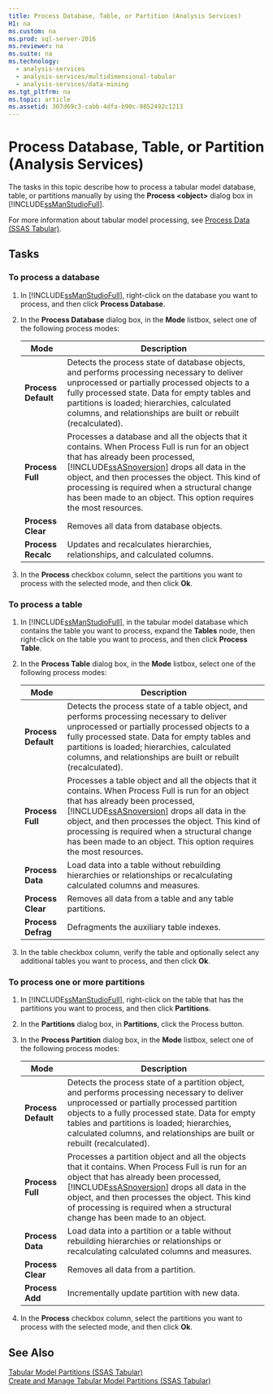 ```yaml
---
title: Process Database, Table, or Partition (Analysis Services)
H1: na
ms.custom: na
ms.prod: sql-server-2016
ms.reviewer: na
ms.suite: na
ms.technology: 
  - analysis-services
  - analysis-services/multidimensional-tabular
  - analysis-services/data-mining
ms.tgt_pltfrm: na
ms.topic: article
ms.assetid: 307d69c3-cabb-4dfa-b90c-9852492c1213
---
```

# Process Database, Table, or Partition (Analysis Services)
  The tasks in this topic describe how to process a tabular model database, table, or partitions manually by using the **Process <object\>** dialog box in [!INCLUDE[ssManStudioFull](../../Topics/TopicNameContainA/includes/ssManStudioFull_md.md)].  
  
 For more information about tabular model processing, see [Process Data &#40;SSAS Tabular&#41;](../../Topics/TopicNameNotContainA/Process-Data--SSAS-Tabular-.md).  
  
##  <a name="bkmk_process_tasks"></a> Tasks  
  
###  <a name="bkmk_process_db"></a> To process a database  
  
1.  In [!INCLUDE[ssManStudioFull](../../Topics/TopicNameContainA/includes/ssManStudioFull_md.md)], right-click on the database you want to process, and then click **Process Database**.  
  
2.  In the **Process Database** dialog box, in the **Mode** listbox, select one of the following process modes:  
  
    |Mode|Description|  
    |----------|-----------------|  
    |**Process Default**|Detects the process state of database objects, and performs processing necessary to deliver unprocessed or partially processed objects to a fully processed state. Data for empty tables and partitions is loaded; hierarchies, calculated columns, and relationships are built or rebuilt (recalculated).|  
    |**Process Full**|Processes a database and all the objects that it contains. When Process Full is run for an object that has already been processed, [!INCLUDE[ssASnoversion](../../Topics/TopicNameContainA/includes/ssASnoversion_md.md)] drops all data in the object, and then processes the object. This kind of processing is required when a structural change has been made to an object. This option requires the most resources.|  
    |**Process Clear**|Removes all data from database objects.|  
    |**Process Recalc**|Updates and recalculates hierarchies, relationships, and calculated columns.|  
  
3.  In the **Process** checkbox column, select the partitions you want to process with the selected mode, and then click **Ok**.  
  
###  <a name="bkmk_process_table"></a> To process a table  
  
1.  In [!INCLUDE[ssManStudioFull](../../Topics/TopicNameContainA/includes/ssManStudioFull_md.md)], in the tabular model database which contains the table you want to process, expand the **Tables** node, then right-click on the table you want to process, and then click **Process Table**.  
  
2.  In the **Process Table** dialog box, in the **Mode** listbox, select one of the following process modes:  
  
    |Mode|Description|  
    |----------|-----------------|  
    |**Process Default**|Detects the process state of a table object, and performs processing necessary to deliver unprocessed or partially processed objects to a fully processed state. Data for empty tables and partitions is loaded; hierarchies, calculated columns, and relationships are built or rebuilt (recalculated).|  
    |**Process Full**|Processes a table object and all the objects that it contains. When Process Full is run for an object that has already been processed, [!INCLUDE[ssASnoversion](../../Topics/TopicNameContainA/includes/ssASnoversion_md.md)] drops all data in the object, and then processes the object. This kind of processing is required when a structural change has been made to an object. This option requires the most resources.|  
    |**Process Data**|Load data into a table without rebuilding hierarchies or relationships or recalculating calculated columns and measures.|  
    |**Process Clear**|Removes all data from a table and any table partitions.|  
    |**Process Defrag**|Defragments the auxiliary table indexes.|  
  
3.  In the table checkbox column, verify the table and optionally select any additional tables you want to process, and then click **Ok**.  
  
###  <a name="bkmk_process_partition"></a> To process one or more partitions  
  
1.  In [!INCLUDE[ssManStudioFull](../../Topics/TopicNameContainA/includes/ssManStudioFull_md.md)], right-click on the table that has the partitions you want to process, and then click **Partitions**.  
  
2.  In the **Partitions** dialog box, in **Partitions**, click the Process button.  
  
3.  In the **Process Partition** dialog box, in the **Mode** listbox, select one of the following process modes:  
  
    |Mode|Description|  
    |----------|-----------------|  
    |**Process Default**|Detects the process state of a partition object, and performs processing necessary to deliver unprocessed or partially processed partition objects to a fully processed state. Data for empty tables and partitions is loaded; hierarchies, calculated columns, and relationships are built or rebuilt (recalculated).|  
    |**Process Full**|Processes a partition object and all the objects that it contains. When Process Full is run for an object that has already been processed, [!INCLUDE[ssASnoversion](../../Topics/TopicNameContainA/includes/ssASnoversion_md.md)] drops all data in the object, and then processes the object. This kind of processing is required when a structural change has been made to an object.|  
    |**Process Data**|Load data into a partition or a table without rebuilding hierarchies or relationships or recalculating calculated columns and measures.|  
    |**Process Clear**|Removes all data from a partition.|  
    |**Process Add**|Incrementally update partition with new data.|  
  
4.  In the **Process** checkbox column, select the partitions you want to process with the selected mode, and then click **Ok**.  
  
## See Also  
 [Tabular Model Partitions &#40;SSAS Tabular&#41;](../../Topics/TopicNameNotContainA/Tabular-Model-Partitions--SSAS-Tabular-.md)   
 [Create and Manage Tabular Model Partitions &#40;SSAS Tabular&#41;](../../Topics/TopicNameNotContainA/Create-and-Manage-Tabular-Model-Partitions--SSAS-Tabular-.md)  
  
  